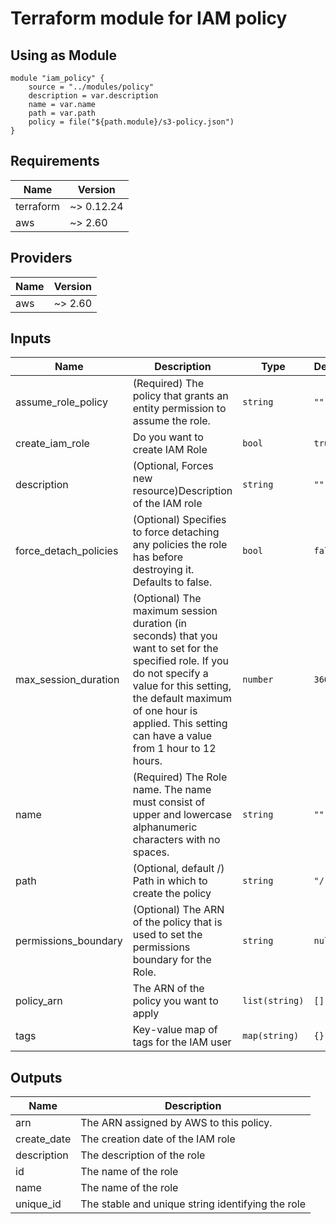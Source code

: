 # Terraform module for IAM policy

## Using as Module
```hcl
module "iam_policy" {
    source = "../modules/policy"
    description = var.description
    name = var.name
    path = var.path
    policy = file("${path.module}/s3-policy.json")
}
```
<!-- BEGINNING OF PRE-COMMIT-TERRAFORM DOCS HOOK -->
## Requirements

| Name | Version |
|------|---------|
| terraform | ~> 0.12.24 |
| aws | ~> 2.60 |

## Providers

| Name | Version |
|------|---------|
| aws | ~> 2.60 |

## Inputs

| Name | Description | Type | Default | Required |
|------|-------------|------|---------|:--------:|
| assume\_role\_policy | (Required) The policy that grants an entity permission to assume the role. | `string` | `""` | no |
| create\_iam\_role | Do you want to create IAM Role | `bool` | `true` | no |
| description | (Optional, Forces new resource)Description of the IAM role | `string` | `""` | no |
| force\_detach\_policies | (Optional) Specifies to force detaching any policies the role has before destroying it. Defaults to false. | `bool` | `false` | no |
| max\_session\_duration | (Optional) The maximum session duration (in seconds) that you want to set for the specified role. If you do not specify a value for this setting, the default maximum of one hour is applied. This setting can have a value from 1 hour to 12 hours. | `number` | `3600` | no |
| name | (Required) The Role name. The name must consist of upper and lowercase alphanumeric characters with no spaces. | `string` | `""` | no |
| path | (Optional, default /) Path in which to create the policy | `string` | `"/"` | no |
| permissions\_boundary | (Optional) The ARN of the policy that is used to set the permissions boundary for the Role. | `string` | `null` | no |
| policy\_arn | The ARN of the policy you want to apply | `list(string)` | `[]` | no |
| tags | Key-value map of tags for the IAM user | `map(string)` | `{}` | no |

## Outputs

| Name | Description |
|------|-------------|
| arn | The ARN assigned by AWS to this policy. |
| create\_date | The creation date of the IAM role |
| description | The description of the role |
| id | The name of the role |
| name | The name of the role |
| unique\_id | The stable and unique string identifying the role |

<!-- END OF PRE-COMMIT-TERRAFORM DOCS HOOK -->
